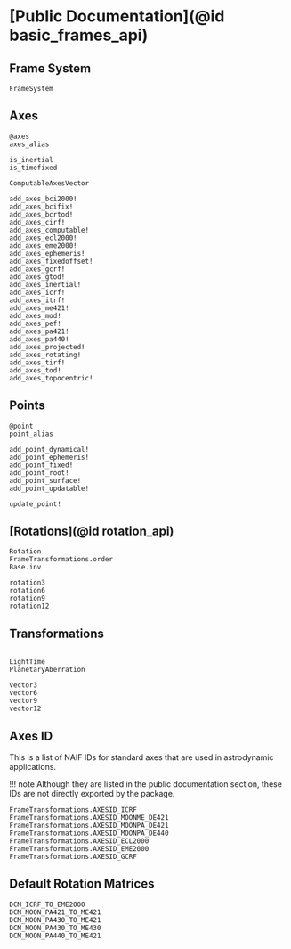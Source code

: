 # [Public Documentation](@id basic_frames_api)

## Frame System

```@docs 
FrameSystem
```

## Axes 

```@docs
@axes
axes_alias

is_inertial
is_timefixed

ComputableAxesVector

add_axes_bci2000!
add_axes_bcifix!
add_axes_bcrtod!
add_axes_cirf!
add_axes_computable!
add_axes_ecl2000!
add_axes_eme2000!
add_axes_ephemeris!
add_axes_fixedoffset!
add_axes_gcrf!
add_axes_gtod!
add_axes_inertial!
add_axes_icrf!
add_axes_itrf!
add_axes_me421!
add_axes_mod!
add_axes_pef!
add_axes_pa421!
add_axes_pa440!
add_axes_projected!
add_axes_rotating!
add_axes_tirf!
add_axes_tod!
add_axes_topocentric!

```

## Points

```@docs
@point
point_alias

add_point_dynamical!
add_point_ephemeris!
add_point_fixed!
add_point_root!
add_point_surface!
add_point_updatable!

update_point!
```

## [Rotations](@id rotation_api)

```@docs 
Rotation
FrameTransformations.order
Base.inv

rotation3
rotation6
rotation9
rotation12
```

## Transformations 

```@docs 

LightTime
PlanetaryAberration

vector3
vector6
vector9 
vector12 
```

## Axes ID

This is a list of NAIF IDs for standard axes that are used in astrodynamic applications.

!!! note 
    Although they are listed in the public documentation section, these IDs are not directly exported by the package.

```@docs 
FrameTransformations.AXESID_ICRF
FrameTransformations.AXESID_MOONME_DE421
FrameTransformations.AXESID_MOONPA_DE421
FrameTransformations.AXESID_MOONPA_DE440
FrameTransformations.AXESID_ECL2000
FrameTransformations.AXESID_EME2000
FrameTransformations.AXESID_GCRF
```

## Default Rotation Matrices 

```@docs 
DCM_ICRF_TO_EME2000
DCM_MOON_PA421_TO_ME421
DCM_MOON_PA430_TO_ME421
DCM_MOON_PA430_TO_ME430
DCM_MOON_PA440_TO_ME421
```
